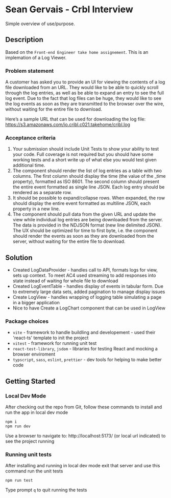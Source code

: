 # Sean Gervais - Crbl Interview

Simple overview of use/purpose.

## Description

Based on the `Front-end Engineer take home assignement`. This is an implemation of a Log Viewer.

### Problem statement

A customer has asked you to provide an UI for viewing the contents of a log file downloaded from an URL. They would like to be able to quickly scroll through the log entries, as well as be able to expand an entry to see the full log event. Due to the fact that log files can be huge, they would like to see the log events as soon as they are transmitted to the browser over the wire, without waiting for the entire file to download.

Here’s a sample URL that can be used for downloading the log file: https://s3.amazonaws.com/io.cribl.c021.takehome/cribl.log

### Acceptance criteria

1. Your submission should include Unit Tests to show your ability to test your code. Full coverage is not required but you should have some working tests and a short write up of what else you would test given additional time.
2. The component should render the list of log entries as a table with two columns. The first column should display the time (the value of the \_time property), formatted as ISO 8601.
   The second column should present the entire event formatted as single line JSON. Each log entry should be rendered as a separate row.
3. It should be possible to expand/collapse rows. When expanded, the row should display the entire event formatted as multiline JSON, each property in a new line.
4. The component should pull data from the given URL and update the view while individual log entries are being downloaded from the server. The data is provided in the NDJSON format (new line delimited JSON). The UX should be optimized for time to first byte, i.e. the component should render the events as soon as they are downloaded from the server, without waiting for the entire file to download.

## Solution

- Created LogDataProvider - handles call to API, formats logs for view, sets up context. To meet AC4 used streaming to add responses into state instead of waiting for whole file to download
- Created LogEventTable - handles display of events in tabular form. Due to extremely large data sets, added pagination to manage display issues
- Create LogView - handles wrapping of logging table simulating a page in a bigger application
- Nice to have Create a LogChart component that can be used in LogView

### Package choices

- `vite` - framework to handle buildling and developement - used their 'react-ts' template to init the project
- `vitest` - framework for running unit test
- `react-test-library`, `jsdom` - libraries for testing React and mocking a browser enviroment
- `typscript`, `sass`, `eslint`, `prettier` - dev tools for helping to make better code

## Getting Started

### Local Dev Mode

After checking out the repo from Git, follow these commands to install and run the app in local dev mode

```
npm i
npm run dev
```

Use a browser to navigate to: http://localhost:5173/ (or local url indicated) to see the project running

### Running unit tests

After installing and running in local dev mode exit that server and use this command run the unit tests

```
npm run test
```

Type prompt `q` to quit running the tests
